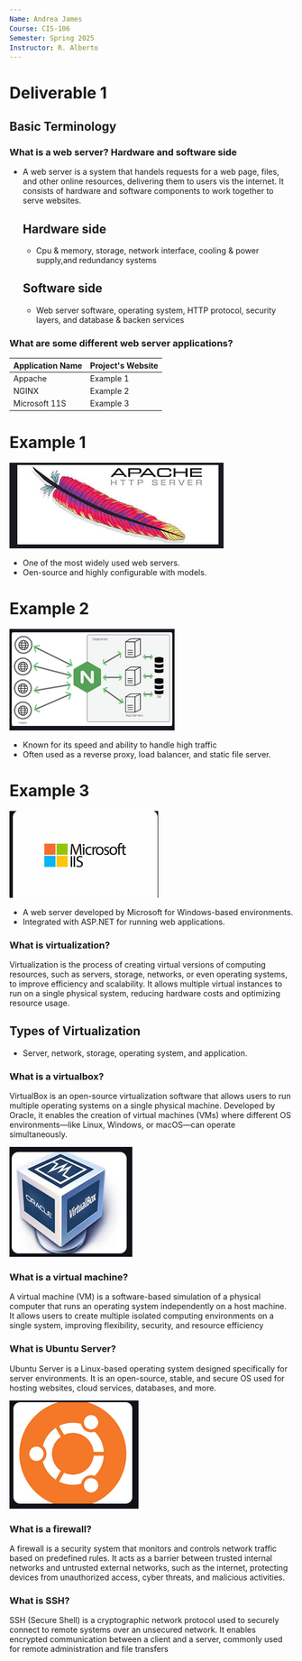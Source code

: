 ```yaml
---
Name: Andrea James
Course: CIS-106
Semester: Spring 2025
Instructor: R. Alberto
---
```


# Deliverable 1 

## Basic Terminology 

### What is a web server? Hardware and software side
* A web server is a system that handels requests for a web page, files, and other online resources, delivering them to users vis the internet. It consists of hardware and software components to work together to serve websites.
  ## Hardware side
    * Cpu & memory, storage, network interface, cooling & power supply,and redundancy systems
  ## Software side
    * Web server software, operating system, HTTP protocol, security layers, and database & backen services

### What are some different web server applications?

| Application Name | Project's Website |
| ---------------  | ----------------- |
| Appache          | Example 1         |
| NGINX            | Example 2         |
| Microsoft 11S    | Example 3         |

# Example 1
![example 1](apache.png)
   * One of the most widely used web servers.
   * Oen-source and highly configurable with models.

# Example 2
![example 2](NGINX.png)
  * Known for its speed and ability to handle high traffic
  * Often used as a reverse proxy, load balancer, and static file server.

# Example 3
![example 3](MICROSOFT%20IIS.png)
  * A web server developed by Microsoft for Windows-based environments.
  * Integrated with ASP.NET for running web applications.

### What is virtualization?
Virtualization is the process of creating virtual versions of computing resources, such as servers, storage, networks, or even operating systems, to improve efficiency and scalability. It allows multiple virtual instances to run on a single physical system, reducing hardware costs and optimizing resource usage.

## Types of Virtualization
* Server, network, storage, operating system, and application.

### What is a virtualbox?
VirtualBox is an open-source virtualization software that allows users to run multiple operating systems on a single physical machine. Developed by Oracle, it enables the creation of virtual machines (VMs) where different OS environments—like Linux, Windows, or macOS—can operate simultaneously.

![vbox example](virtualbox.png)

### What is a virtual machine?
A virtual machine (VM) is a software-based simulation of a physical computer that runs an operating system independently on a host machine. It allows users to create multiple isolated computing environments on a single system, improving flexibility, security, and resource efficiency

### What is Ubuntu Server?
Ubuntu Server is a Linux-based operating system designed specifically for server environments. It is an open-source, stable, and secure OS used for hosting websites, cloud services, databases, and more.

![ubuntu](ubuntu.png)

### What is a firewall?
A firewall is a security system that monitors and controls network traffic based on predefined rules. It acts as a barrier between trusted internal networks and untrusted external networks, such as the internet, protecting devices from unauthorized access, cyber threats, and malicious activities.

### What is SSH?
SSH (Secure Shell) is a cryptographic network protocol used to securely connect to remote systems over an unsecured network. It enables encrypted communication between a client and a server, commonly used for remote administration and file transfers


 
